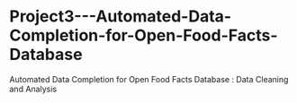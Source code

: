 # Project3---Automated-Data-Completion-for-Open-Food-Facts-Database
Automated Data Completion for Open Food Facts Database : Data Cleaning and Analysis
